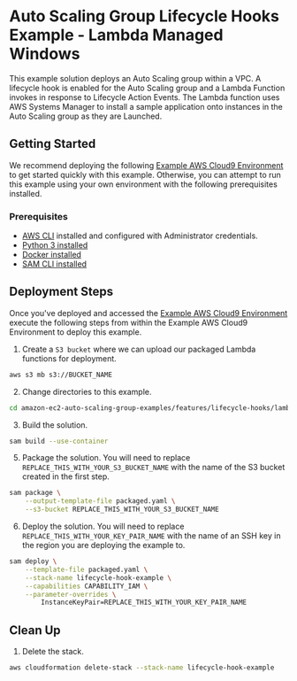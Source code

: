 # Auto Scaling Group Lifecycle Hooks Example - Lambda Managed Windows

This example solution deploys an Auto Scaling group within a VPC. A lifecycle hook is enabled for the Auto Scaling group and a Lambda Function invokes in response to Lifecycle Action Events. The Lambda function uses AWS Systems Manager to install a sample application onto instances in the Auto Scaling group as they are Launched.

## Getting Started

We recommend deploying the following [Example AWS Cloud9 Environment](/environment/README.md) to get started quickly with this example. Otherwise, you can attempt to run this example using your own environment with the following prerequisites installed.

### Prerequisites

* [AWS CLI](https://docs.aws.amazon.com/cli/latest/userguide/cli-chap-install.html) installed and configured with Administrator credentials.
* [Python 3 installed](https://www.python.org/downloads/)
* [Docker installed](https://www.docker.com/community-edition)
* [SAM CLI installed](https://docs.aws.amazon.com/serverless-application-model/latest/developerguide/serverless-sam-cli-install.html)

## Deployment Steps

Once you've deployed and accessed the [Example AWS Cloud9 Environment](/environment/README.md) execute the following steps from within the Example AWS Cloud9 Environment to deploy this example.

1. Create a `S3 bucket` where we can upload our packaged Lambda functions for deployment.

```bash
aws s3 mb s3://BUCKET_NAME
```

2. Change directories to this example.

```bash
cd amazon-ec2-auto-scaling-group-examples/features/lifecycle-hooks/lambda-managed-windows
```

3. Build the solution.

```bash
sam build --use-container
```

5. Package the solution. You will need to replace `REPLACE_THIS_WITH_YOUR_S3_BUCKET_NAME` with the name of the S3 bucket created in the first step.

```bash
sam package \
    --output-template-file packaged.yaml \
    --s3-bucket REPLACE_THIS_WITH_YOUR_S3_BUCKET_NAME
```

6. Deploy the solution. You will need to replace `REPLACE_THIS_WITH_YOUR_KEY_PAIR_NAME` with the name of an SSH key in the region you are deploying the example to.

```bash
sam deploy \
    --template-file packaged.yaml \
    --stack-name lifecycle-hook-example \
    --capabilities CAPABILITY_IAM \
    --parameter-overrides \
        InstanceKeyPair=REPLACE_THIS_WITH_YOUR_KEY_PAIR_NAME  
```

## Clean Up

1. Delete the stack.

```bash
aws cloudformation delete-stack --stack-name lifecycle-hook-example
```